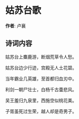 # 姑苏台歌

**作者**: 卢襄

## 诗词内容

姑苏台上麋鹿游，断烟荒草令人愁。

姑苏台边少行迹，宫殿无人土花碧。

当年霸业几英雄，至首都归血刃中。

利剑一朝尸壮士，白杨千古蟗悲风。

吴王羞归九泉里，西施空似桃花美。

子胥虽死过生荣，越人却是奇男子。


